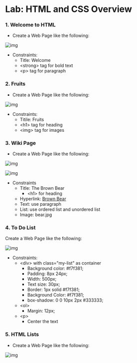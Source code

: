 Lab: HTML and CSS Overview
==================================

### 1.  Welcome to HTML
* Create a Web Page like the following:

![img](https://raw.githubusercontent.com/MBrato/HTML-CSS-JavaScript/master/Web%20Fundamentals/02.HTML%20and%20CSS%20overview/images/welcome.png)
* Constraints:
  * Title: Welcome
  * \<strong\> tag for bold text
  * \<p\> tag for paragraph

### 2.  Fruits
* Create a Web Page like the following:

![img](https://raw.githubusercontent.com/MBrato/HTML-CSS-JavaScript/master/Web%20Fundamentals/02.HTML%20and%20CSS%20overview/images/fruits.png)
* Constraints:
  * Titile: Fruits
  * \<h1\> tag for heading
  * \<img\> tag for images

### 3.  Wiki Page
* Create a Web Page like the following:

![img](https://raw.githubusercontent.com/MBrato/HTML-CSS-JavaScript/master/Web%20Fundamentals/02.HTML%20and%20CSS%20overview/images/bear_1.png)

![img](https://raw.githubusercontent.com/MBrato/HTML-CSS-JavaScript/master/Web%20Fundamentals/02.HTML%20and%20CSS%20overview/images/bear_2.png)
* Constraints
  * Title: The Brown Bear
    * \<h1\> for heading
  * Hyperlink: [Brown Bear](https://en.wikipedia.org/wiki/Brown_bear)
  * Text: use paragraph
  * List: use ordered list and unordered list
  * Image: bear.jpg

### 4.  To Do List
Create a Web Page like the following:

![img](https://raw.githubusercontent.com/MBrato/HTML-CSS-JavaScript/master/Web%20Fundamentals/02.HTML%20and%20CSS%20overview/images/to_do_list.png)
* Constraints:
  * \<div\> with class="my-list" as container
    * Background color: #f7f381;
    * Padding: 8px 24px;
    * Width: 500px;
    * Text size: 30px;
    * Border: 1px solid #f7f381;
    * Background Color: #f7f381;
    * box-shadow: 0 0 10px 2px #333333;
  * \<ol\>
    * Margin: 12px;
  * \<p\>
    * Center the text

### 5.  HTML Lists
* Create a Web Page like the following:

![img](https://raw.githubusercontent.com/MBrato/HTML-CSS-JavaScript/master/Web%20Fundamentals/02.HTML%20and%20CSS%20overview/images/html_list.png)
